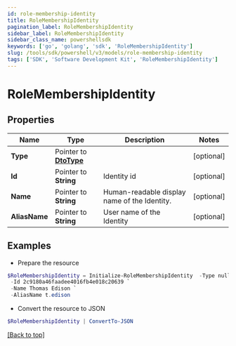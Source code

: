 ```yaml
---
id: role-membership-identity
title: RoleMembershipIdentity
pagination_label: RoleMembershipIdentity
sidebar_label: RoleMembershipIdentity
sidebar_class_name: powershellsdk
keywords: ['go', 'golang', 'sdk', 'RoleMembershipIdentity'] 
slug: /tools/sdk/powershell/v3/models/role-membership-identity
tags: ['SDK', 'Software Development Kit', 'RoleMembershipIdentity']
---
```



# RoleMembershipIdentity

## Properties

Name | Type | Description | Notes
------------ | ------------- | ------------- | -------------
**Type** |  Pointer to [**DtoType**](dto-type) |  | [optional] 
**Id** |  Pointer to **String** | Identity id | [optional] 
**Name** |  Pointer to **String** | Human-readable display name of the Identity. | [optional] 
**AliasName** |  Pointer to **String** | User name of the Identity | [optional] 

## Examples

- Prepare the resource
```powershell
$RoleMembershipIdentity = Initialize-RoleMembershipIdentity  -Type null `
 -Id 2c9180a46faadee4016fb4e018c20639 `
 -Name Thomas Edison `
 -AliasName t.edison
```

- Convert the resource to JSON
```powershell
$RoleMembershipIdentity | ConvertTo-JSON
```


[[Back to top]](#) 

